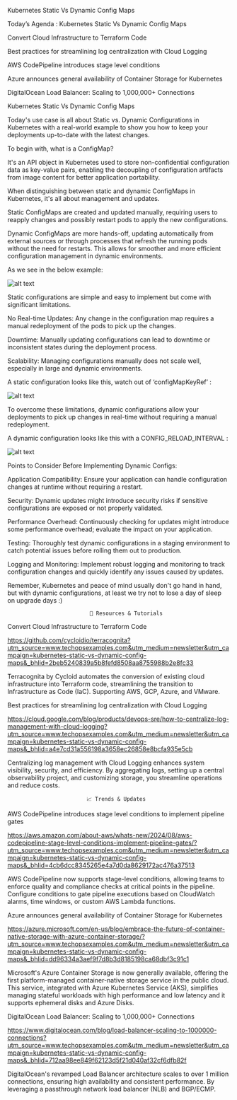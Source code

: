Kubernetes Static Vs Dynamic Config Maps

Today’s Agenda :
Kubernetes Static Vs Dynamic Config Maps

Convert Cloud Infrastructure to Terraform Code

Best practices for streamlining log centralization with Cloud Logging

AWS CodePipeline introduces stage level conditions

Azure announces general availability of Container Storage for Kubernetes

DigitalOcean Load Balancer: Scaling to 1,000,000+ Connections

Kubernetes Static Vs Dynamic Config Maps

Today's use case is all about Static vs. Dynamic Configurations in Kubernetes with a real-world example to show you how to keep your deployments up-to-date with the latest changes.

To begin with, what is a ConfigMap?

It's an API object in Kubernetes used to store non-confidential configuration data as key-value pairs, enabling the decoupling of configuration artifacts from image content for better application portability.

When distinguishing between static and dynamic ConfigMaps in Kubernetes, it's all about management and updates.

Static ConfigMaps are created and updated manually, requiring users to reapply changes and possibly restart pods to apply the new configurations.

Dynamic ConfigMaps are more hands-off, updating automatically from external sources or through processes that refresh the running pods without the need for restarts. This allows for smoother and more efficient configuration management in dynamic environments.

As we see in the below example:

![alt text](<unnamed (1).jpg>)

Static configurations are simple and easy to implement but come with significant limitations.

No Real-time Updates: Any change in the configuration map requires a manual redeployment of the pods to pick up the changes.

Downtime: Manually updating configurations can lead to downtime or inconsistent states during the deployment process.

Scalability: Managing configurations manually does not scale well, especially in large and dynamic environments.

A static configuration looks like this, watch out of ‘configMapKeyRef’ :

![alt text](image.png)

To overcome these limitations, dynamic configurations allow your deployments to pick up changes in real-time without requiring a manual redeployment.

A dynamic configuration looks like this with a CONFIG_RELOAD_INTERVAL :

![alt text](image-1.png)

Points to Consider Before Implementing Dynamic Configs:

Application Compatibility: Ensure your application can handle configuration changes at runtime without requiring a restart.

Security: Dynamic updates might introduce security risks if sensitive configurations are exposed or not properly validated.

Performance Overhead: Continuously checking for updates might introduce some performance overhead; evaluate the impact on your application.

Testing: Thoroughly test dynamic configurations in a staging environment to catch potential issues before rolling them out to production.

Logging and Monitoring: Implement robust logging and monitoring to track configuration changes and quickly identify any issues caused by updates.

Remember, Kubernetes and peace of mind usually don't go hand in hand, but with dynamic configurations, at least we try not to lose a day of sleep on upgrade days :)

                              📖 Resources & Tutorials

Convert Cloud Infrastructure to Terraform Code

https://github.com/cycloidio/terracognita?utm_source=www.techopsexamples.com&utm_medium=newsletter&utm_campaign=kubernetes-static-vs-dynamic-config-maps&_bhlid=2beb5240839a5b8fefd8508aa8755988b2e8fc33

Terracognita by Cycloid automates the conversion of existing cloud infrastructure into Terraform code, streamlining the transition to Infrastructure as Code (IaC). Supporting AWS, GCP, Azure, and VMware.

Best practices for streamlining log centralization with Cloud Logging

https://cloud.google.com/blog/products/devops-sre/how-to-centralize-log-management-with-cloud-logging?utm_source=www.techopsexamples.com&utm_medium=newsletter&utm_campaign=kubernetes-static-vs-dynamic-config-maps&_bhlid=a4e7cd31a556198a3658ec26858e8bcfa935e5cb

Centralizing log management with Cloud Logging enhances system visibility, security, and efficiency. By aggregating logs, setting up a central observability project, and customizing storage, you streamline operations and reduce costs.

                             📈 Trends & Updates

AWS CodePipeline introduces stage level conditions to implement pipeline gates

https://aws.amazon.com/about-aws/whats-new/2024/08/aws-codepipeline-stage-level-conditions-implement-pipeline-gates/?utm_source=www.techopsexamples.com&utm_medium=newsletter&utm_campaign=kubernetes-static-vs-dynamic-config-maps&_bhlid=4cb6dcc8345265e4a7d0da8629172ac476a37513

AWS CodePipeline now supports stage-level conditions, allowing teams to enforce quality and compliance checks at critical points in the pipeline. Configure conditions to gate pipeline executions based on CloudWatch alarms, time windows, or custom AWS Lambda functions.

Azure announces general availability of Container Storage for Kubernetes

https://azure.microsoft.com/en-us/blog/embrace-the-future-of-container-native-storage-with-azure-container-storage/?utm_source=www.techopsexamples.com&utm_medium=newsletter&utm_campaign=kubernetes-static-vs-dynamic-config-maps&_bhlid=dd96334a3aef9f7d8b3d8185198ca68dbf3c91c1

Microsoft's Azure Container Storage is now generally available, offering the first platform-managed container-native storage service in the public cloud. This service, integrated with Azure Kubernetes Service (AKS), simplifies managing stateful workloads with high performance and low latency and it supports ephemeral disks and Azure Disks.

DigitalOcean Load Balancer: Scaling to 1,000,000+ Connections

https://www.digitalocean.com/blog/load-balancer-scaling-to-1000000-connections?utm_source=www.techopsexamples.com&utm_medium=newsletter&utm_campaign=kubernetes-static-vs-dynamic-config-maps&_bhlid=712aa98ee849f62123d5f21d040af32cf6dfb82f

DigitalOcean's revamped Load Balancer architecture scales to over 1 million connections, ensuring high availability and consistent performance. By leveraging a passthrough network load balancer (NLB) and BGP/ECMP.
